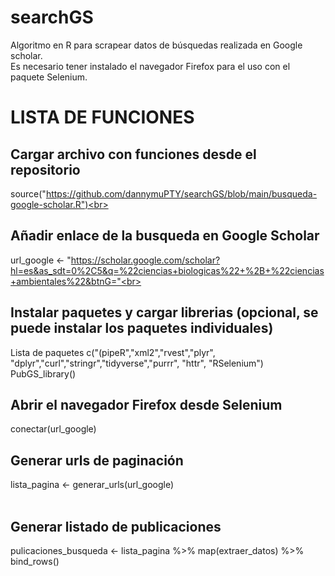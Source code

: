 # searchGS
Algoritmo en R para scrapear datos de búsquedas realizada en Google scholar.<br>
Es necesario tener instalado el navegador Firefox para el uso con el paquete Selenium. <br>

# LISTA DE FUNCIONES  <br>

## Cargar archivo con funciones desde el repositorio <br>
source("https://github.com/dannymuPTY/searchGS/blob/main/busqueda-google-scholar.R")<br>

## Añadir enlace de la busqueda en Google Scholar<br>
url_google <- "https://scholar.google.com/scholar?hl=es&as_sdt=0%2C5&q=%22ciencias+biologicas%22+%2B+%22ciencias+ambientales%22&btnG="<br>

## Instalar paquetes y cargar librerias (opcional, se puede instalar los paquetes individuales)<br>
Lista de paquetes c("(pipeR","xml2","rvest","plyr", "dplyr","curl","stringr","tidyverse","purrr", "httr", "RSelenium") <br>
    PubGS_library()<br>
  
## Abrir el navegador Firefox desde Selenium <br>
conectar(url_google)<br>

## Generar urls de paginación<br>
lista_pagina <- generar_urls(url_google)<br><br>

## Generar listado de publicaciones<br>
pulicaciones_busqueda <- lista_pagina %>% map(extraer_datos) %>% bind_rows()<br>
